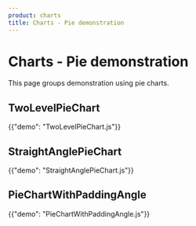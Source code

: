 ```yaml
---
product: charts
title: Charts - Pie demonstration
---
```


# Charts - Pie demonstration

<p class="description">This page groups demonstration using pie charts.</p>

## TwoLevelPieChart

{{"demo": "TwoLevelPieChart.js"}}

## StraightAnglePieChart

{{"demo": "StraightAnglePieChart.js"}}

## PieChartWithPaddingAngle

{{"demo": "PieChartWithPaddingAngle.js"}}
